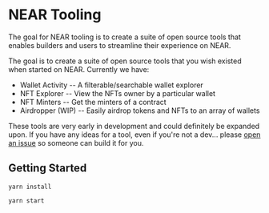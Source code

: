# NEAR Tooling
The goal for NEAR tooling is to create a suite of open source tools that enables builders and users to streamline their experience on NEAR.

The goal is to create a suite of open source tools that you wish existed when started on NEAR. Currently we have:

- Wallet Activity -- A filterable/searchable wallet explorer
- NFT Explorer -- View the NFTs owner by a particular wallet
- NFT Minters -- Get the minters of a contract
- Airdropper (WIP) -- Easily airdrop tokens and NFTs to an array of wallets

These tools are very early in development and could definitely be expanded upon. If you have any ideas for a tool, even if you're not a dev... please [open an issue](https://github.com/Pixel8-LLC/near-tooling-frontend/issues) so someone can build it for you.

## Getting Started
`yarn install`

`yarn start`
